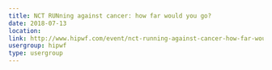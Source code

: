 ```yaml
---
title: NCT RUNning against cancer: how far would you go?
date: 2018-07-13
location: 
link: http://www.hipwf.com/event/nct-running-against-cancer-how-far-would-you-go/
usergroup: hipwf
type: usergroup
---
```

